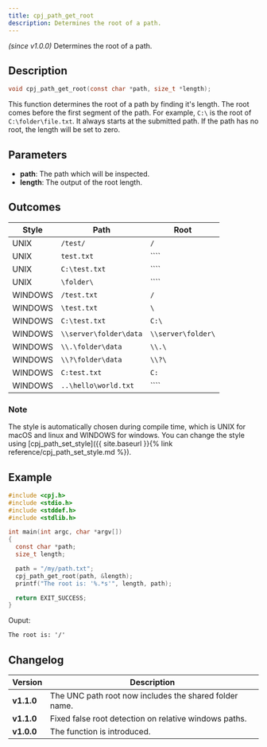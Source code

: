 ```yaml
---
title: cpj_path_get_root
description: Determines the root of a path.
---
```


_(since v1.0.0)_
Determines the root of a path.

## Description

```c
void cpj_path_get_root(const char *path, size_t *length);
```

This function determines the root of a path by finding it's length.  The root comes before the first segment of the path. For example, ``C:\`` is the root of ``C:\folder\file.txt``. It always starts at the submitted path. If the path has no root, the length will be set to zero.

## Parameters

* **path**: The path which will be inspected.
* **length**: The output of the root length.

## Outcomes

| Style   | Path                     | Root                 |
|---------|--------------------------|----------------------|
| UNIX    | ``/test/``               | ``/``                |
| UNIX    | ``test.txt``             | ````                |
| UNIX    | ``C:\test.txt``          | ````                |
| UNIX    | ``\folder\``             | ````                |
| WINDOWS | ``/test.txt``            | ``/``                |
| WINDOWS | ``\test.txt``            | ``\``                |
| WINDOWS | ``C:\test.txt``          | ``C:\``              |
| WINDOWS | ``\\server\folder\data`` | ``\\server\folder\`` |
| WINDOWS | ``\\.\folder\data``      | ``\\.\``             |
| WINDOWS | ``\\?\folder\data``      | ``\\?\``             |
| WINDOWS | ``C:test.txt``           | ``C:``               |
| WINDOWS | ``..\hello\world.txt``   | ````                |

### Note

The style is automatically chosen during compile time, which is
UNIX for macOS and linux and WINDOWS for windows. You can change the style
using [cpj_path_set_style]({{ site.baseurl }}{% link reference/cpj_path_set_style.md %}).

## Example

```c
#include <cpj.h>
#include <stdio.h>
#include <stddef.h>
#include <stdlib.h>

int main(int argc, char *argv[])
{
  const char *path;
  size_t length;

  path = "/my/path.txt";
  cpj_path_get_root(path, &length);
  printf("The root is: '%.*s'", length, path);

  return EXIT_SUCCESS;
}
```

Ouput:

```txt
The root is: '/'
```

## Changelog

| Version    | Description                                            |
|------------|--------------------------------------------------------|
| **v1.1.0** | The UNC path root now includes the shared folder name. |
| **v1.1.0** | Fixed false root detection on relative windows paths.  |
| **v1.0.0** | The function is introduced.                            |
